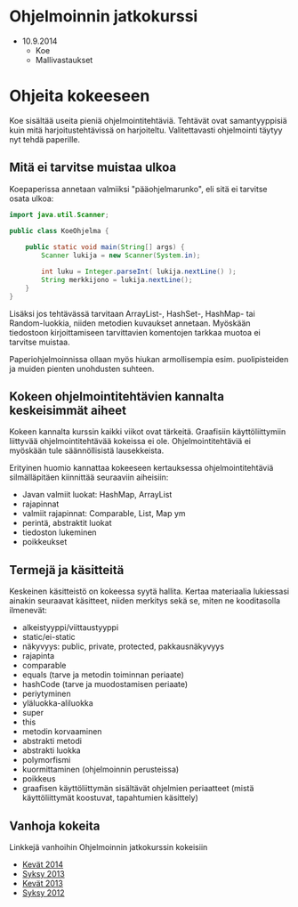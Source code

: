 # Ohjelmoinnin jatkokurssi

- 10.9.2014
    - Koe 
    - Mallivastaukset

# Ohjeita kokeeseen

Koe sisältää useita pieniä ohjelmointitehtäviä. Tehtävät ovat samantyyppisiä kuin mitä harjoitustehtävissä on harjoiteltu. Valitettavasti ohjelmointi täytyy nyt tehdä paperille.

## Mitä ei tarvitse muistaa ulkoa

Koepaperissa annetaan valmiiksi "pääohjelmarunko", eli sitä ei tarvitse osata ulkoa:

```java
import java.util.Scanner;

public class KoeOhjelma {
    
    public static void main(String[] args) {
        Scanner lukija = new Scanner(System.in);

        int luku = Integer.parseInt( lukija.nextLine() );        
        String merkkijono = lukija.nextLine();       
    }
}
```

Lisäksi jos tehtävässä tarvitaan ArrayList-, HashSet-, HashMap- tai Random-luokkia, niiden metodien kuvaukset annetaan. Myöskään tiedostoon kirjoittamiseen tarvittavien komentojen tarkkaa muotoa ei tarvitse muistaa.

Paperiohjelmoinnissa ollaan myös hiukan armollisempia esim. puolipisteiden ja muiden pienten unohdusten suhteen.

## Kokeen ohjelmointitehtävien kannalta keskeisimmät aiheet

Kokeen kannalta kurssin kaikki viikot ovat tärkeitä. Graafisiin käyttöliittymiin liittyvää ohjelmointitehtävää kokeissa ei ole. Ohjelmointitehtäviä ei myöskään tule säännöllisistä lausekkeista.

Erityinen huomio kannattaa kokeeseen kertauksessa ohjelmointitehtäviä silmälläpitäen kiinnittää seuraaviin aiheisiin:

- Javan valmiit luokat: HashMap, ArrayList
- rajapinnat
- valmiit rajapinnat: Comparable, List, Map ym
- perintä, abstraktit luokat
- tiedoston lukeminen
- poikkeukset

## Termejä ja käsitteitä

Keskeinen käsitteistö on kokeessa syytä hallita. Kertaa materiaalia lukiessasi ainakin seuraavat käsitteet, niiden merkitys sekä se, miten ne kooditasolla ilmenevät:

- alkeistyyppi/viittaustyyppi
- static/ei-static
- näkyvyys: public, private, protected, pakkausnäkyvyys
- rajapinta
- comparable
- equals (tarve ja metodin toiminnan periaate)
- hashCode (tarve ja muodostamisen periaate)
- periytyminen
- yläluokka-aliluokka
- super
- this
- metodin korvaaminen
- abstrakti metodi
- abstrakti luokka
- polymorfismi
- kuormittaminen (ohjelmoinnin perusteissa)
- poikkeus
- graafisen käyttöliittymän sisältävät ohjelmien periaatteet (mistä käyttöliittymät koostuvat, tapahtumien käsittely)

## Vanhoja kokeita

Linkkejä vanhoihin Ohjelmoinnin jatkokurssin kokeisiin

- [Kevät 2014](http://www.cs.helsinki.fi/group/java/k14/ohja/koe280414.pdf)
- [Syksy 2013](http://www.cs.helsinki.fi/group/java/k14/ohja/koe091213.pdf)
- [Kevät 2013](http://www.cs.helsinki.fi/group/java/k14/ohja/koe290413.pdf)
- [Syksy 2012](http://www.cs.helsinki.fi/group/java/k14/ohja/koe101212.pdf)
